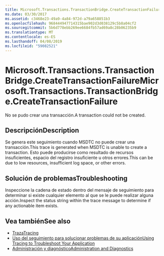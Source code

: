```yaml
---
title: Microsoft.Transactions.TransactionBridge.CreateTransactionFailure
ms.date: 03/30/2017
ms.assetid: c3468e23-49a9-4a84-972d-a79a658851b3
ms.openlocfilehash: 968444947714315bae902d3d038129c5b8a04cf2
ms.sourcegitcommit: 5b6d778ebb269ee6684fb57ad69a8c28b06235b9
ms.translationtype: MT
ms.contentlocale: es-ES
ms.lasthandoff: 04/08/2019
ms.locfileid: "59082521"
---
```

# <a name="microsofttransactionstransactionbridgecreatetransactionfailure"></a><span data-ttu-id="5ee1f-102">Microsoft.Transactions.TransactionBridge.CreateTransactionFailure</span><span class="sxs-lookup"><span data-stu-id="5ee1f-102">Microsoft.Transactions.TransactionBridge.CreateTransactionFailure</span></span>
<span data-ttu-id="5ee1f-103">No se pudo crear una transacción.</span><span class="sxs-lookup"><span data-stu-id="5ee1f-103">A transaction could not be created.</span></span>  
  
## <a name="description"></a><span data-ttu-id="5ee1f-104">Descripción</span><span class="sxs-lookup"><span data-stu-id="5ee1f-104">Description</span></span>  
 <span data-ttu-id="5ee1f-105">Se genera este seguimiento cuando MSDTC no puede crear una transacción.</span><span class="sxs-lookup"><span data-stu-id="5ee1f-105">This trace is generated when MSDTC is unable to create a transaction.</span></span> <span data-ttu-id="5ee1f-106">Esto puede producirse como resultado de recursos insuficientes, espacio del registro insuficiente u otros errores.</span><span class="sxs-lookup"><span data-stu-id="5ee1f-106">This can be due to low resources, insufficient log space, or other errors.</span></span>  
  
## <a name="troubleshooting"></a><span data-ttu-id="5ee1f-107">Solución de problemas</span><span class="sxs-lookup"><span data-stu-id="5ee1f-107">Troubleshooting</span></span>  
 <span data-ttu-id="5ee1f-108">Inspeccione la cadena de estado dentro del mensaje de seguimiento para determinar si existe cualquier elemento al que se le puede realizar alguna acción.</span><span class="sxs-lookup"><span data-stu-id="5ee1f-108">Inspect the status string within the trace message to determine if any actionable item exists.</span></span>  
  
## <a name="see-also"></a><span data-ttu-id="5ee1f-109">Vea también</span><span class="sxs-lookup"><span data-stu-id="5ee1f-109">See also</span></span>

- [<span data-ttu-id="5ee1f-110">Traza</span><span class="sxs-lookup"><span data-stu-id="5ee1f-110">Tracing</span></span>](../../../../../docs/framework/wcf/diagnostics/tracing/index.md)
- [<span data-ttu-id="5ee1f-111">Uso del seguimiento para solucionar problemas de su aplicación</span><span class="sxs-lookup"><span data-stu-id="5ee1f-111">Using Tracing to Troubleshoot Your Application</span></span>](../../../../../docs/framework/wcf/diagnostics/tracing/using-tracing-to-troubleshoot-your-application.md)
- [<span data-ttu-id="5ee1f-112">Administración y diagnóstico</span><span class="sxs-lookup"><span data-stu-id="5ee1f-112">Administration and Diagnostics</span></span>](../../../../../docs/framework/wcf/diagnostics/index.md)
